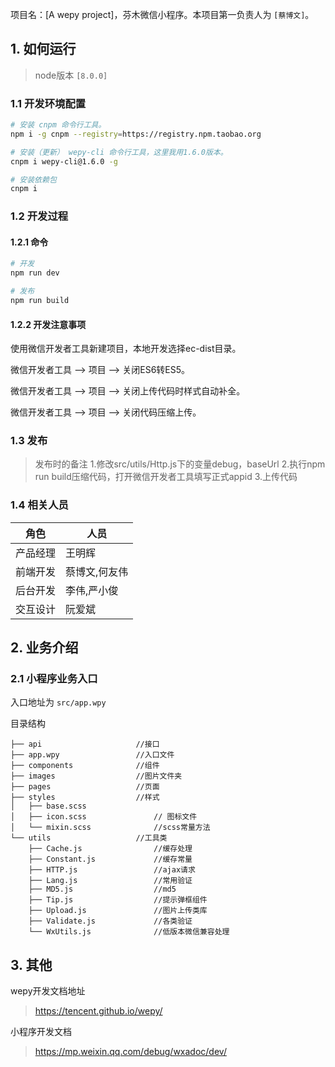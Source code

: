项目名：[A wepy project]，芬木微信小程序。本项目第一负责人为 `[蔡博文]`。


## 1. 如何运行

> node版本 `[8.0.0]`

### 1.1 开发环境配置

```sh
# 安装 cnpm 命令行工具。
npm i -g cnpm --registry=https://registry.npm.taobao.org

# 安装（更新） wepy-cli 命令行工具，这里我用1.6.0版本。
cnpm i wepy-cli@1.6.0 -g

# 安装依赖包
cnpm i
```

### 1.2 开发过程

#### 1.2.1 命令

```sh
# 开发
npm run dev

# 发布
npm run build
```

#### 1.2.2 开发注意事项

使用微信开发者工具新建项目，本地开发选择ec-dist目录。

微信开发者工具 --> 项目 --> 关闭ES6转ES5。

微信开发者工具 --> 项目 --> 关闭上传代码时样式自动补全。

微信开发者工具 --> 项目 --> 关闭代码压缩上传。

### 1.3 发布

> 发布时的备注
    1.修改src/utils/Http.js下的变量debug，baseUrl
    2.执行npm run build压缩代码，打开微信开发者工具填写正式appid
    3.上传代码

### 1.4 相关人员

| 角色 | 人员 |
| --- | --- |
| 产品经理 | 王明辉 |
| 前端开发 | 蔡博文,何友伟 |
| 后台开发 | 李伟,严小俊 |
| 交互设计 | 阮爱斌 |


## 2. 业务介绍

### 2.1 小程序业务入口

入口地址为 `src/app.wpy`

目录结构

    ├── api						//接口
    ├── app.wpy                 //入口文件
    ├── components              //组件
    ├── images                  //图片文件夹
    ├── pages                   //页面
    ├── styles                  //样式
    │   ├── base.scss
    │   ├── icon.scss           	// 图标文件
    │   └── mixin.scss				//scss常量方法
    └── utils                   //工具类
        ├── Cache.js                //缓存处理
        ├── Constant.js             //缓存常量
        ├── HTTP.js                 //ajax请求
        ├── Lang.js                 //常用验证
        ├── MD5.js                  //md5
        ├── Tip.js                  //提示弹框组件
        ├── Upload.js               //图片上传类库
        ├── Validate.js             //各类验证
        └── WxUtils.js              //低版本微信兼容处理


## 3. 其他

wepy开发文档地址

> https://tencent.github.io/wepy/

小程序开发文档

> https://mp.weixin.qq.com/debug/wxadoc/dev/

